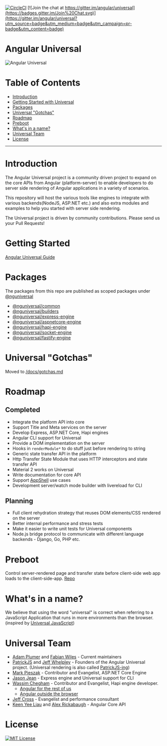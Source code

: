 [![CircleCI](https://circleci.com/gh/angular/universal/tree/master.svg?style=shield)](https://circleci.com/gh/angular/universal/tree/master)
[![Join the chat at https://gitter.im/angular/universal](https://badges.gitter.im/Join%20Chat.svg)](https://gitter.im/angular/universal?utm_source=badge&utm_medium=badge&utm_campaign=pr-badge&utm_content=badge)

# Angular Universal
![Angular Universal](https://angular.io/generated/images/marketing/concept-icons/universal.png)

# Table of Contents
* [Introduction](#introduction)
* [Getting Started with Universal](#getting-started)
* [Packages](#packages)
* [Universal "Gotchas"](#universal-gotchas)
* [Roadmap](#roadmap)
* [Preboot](#preboot)
* [What's in a name?](#whats-in-a-name)
* [Universal Team](#universal-team)
* [License](#license)

---

# Introduction
The Angular Universal project is a community driven project to expand on the core APIs from Angular (platform-server) to enable developers to do server side rendering of Angular applications in a variety of scenarios.

This repository will host the various tools like engines to integrate with various backends(NodeJS, ASP.NET etc.) and also extra modules and examples to help you started with server side rendering.

The Universal project is driven by community contributions. Please send us your Pull Requests!

# Getting Started

[Angular Universal Guide](https://angular.io/guide/universal)

# Packages
The packages from this repo are published as scoped packages under [@nguniversal](https://www.npmjs.com/search?q=%40nguniversal)

- [@nguniversal/common](/modules/common/README.md)
- [@nguniversal/builders](/modules/builders/README.md)
- [@nguniversal/express-engine](/modules/express-engine/README.md)
- [@nguniversal/aspnetcore-engine](/modules/aspnetcore-engine/README.md)
- [@nguniversal/hapi-engine](/modules/hapi-engine/README.md)
- [@nguniversal/socket-engine](/modules/socket-engine)
- [@nguniversal/fastify-engine](/modules/fastify-engine)

# Universal "Gotchas"
Moved to [/docs/gotchas.md](/docs/gotchas.md)

# Roadmap

## Completed
- Integrate the platform API into core
- Support Title and Meta services on the server
- Develop Express, ASP.NET Core, Hapi engines
- Angular CLI support for Universal
- Provide a DOM implementation on the server
- Hooks in `renderModule*` to do stuff just before rendering to string
- Generic state transfer API in the platform
- Http Transfer State Module that uses HTTP interceptors and state transfer API
- Material 2 works on Universal
- Write documentation for core API
- Support [AppShell](https://developers.google.com/web/updates/2015/11/app-shell) use cases
- Development server/watch mode builder with livereload for CLI

## Planning
- Full client rehydration strategy that reuses DOM elements/CSS rendered on the server
- Better internal performance and stress tests
- Make it easier to write unit tests for Universal components
- Node.js bridge protocol to communicate with different language backends - Django, Go, PHP etc.

# Preboot
Control server-rendered page and transfer state before client-side web app loads to the client-side-app. [Repo](https://github.com/angular/preboot)

# What's in a name?
We believe that using the word "universal" is correct when referring to a JavaScript Application that runs in more environments than the browser. (inspired by [Universal JavaScript](https://medium.com/@mjackson/universal-javascript-4761051b7ae9))

# Universal Team
- [Adam Plumer](https://github.com/CaerusKaru) and [Fabian Wiles](https://github.com/Toxicable) - Current maintainers
- [PatrickJS](https://twitter.com/gdi2290) and [Jeff Whelpley](https://twitter.com/jeffwhelpley) - Founders of the Angular Universal project. (Universal rendering is also called [PatrickJS-ing](https://twitter.com/jeffbcross/status/846512930971516928))
- [Mark Pieszak](https://twitter.com/MarkPieszak) - Contributor and Evangelist, ASP.NET Core Engine
- [Jason Jean](https://github.com/FrozenPandaz) - Express engine and Universal support for CLI
- [Wassim Chegham](https://twitter.com/manekinekko) - Contributor and Evangelist, Hapi engine developer.
  - [Angular for the rest of us](https://medium.com/google-developer-experts/angular-universal-for-the-rest-of-us-922ca8bac84)
  - [Angular outside the browser](http://slides.com/wassimchegham/angular2-universal#/)
- [Jeff Cross](https://twitter.com/jeffbcross) - Evangelist and performance consultant
- [Keen Yee Liau](https://twitter.com/liauky) and [Alex Rickabaugh](https://github.com/alxhub) - Angular Core API

# License
[![MIT License](https://img.shields.io/badge/license-MIT-blue.svg?style=flat)](/LICENSE)
